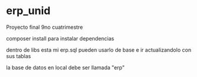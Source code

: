 # erp_unid

Proyecto final 9no cuatrimestre

composer install para instalar dependencias

dentro de libs esta mi erp.sql pueden usarlo de base e ir actualizandolo con sus tablas

la base de datos en local debe ser llamada "erp"

